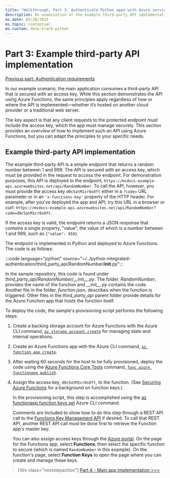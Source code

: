 ```yaml
---
title: "Walkthrough, Part 3: Authenticate Python apps with Azure services"
description: An examination of the example third-party API implementation using Azure Functions and how the endpoint is secured with an access key.
ms.date: 05/28/2025
ms.topic: conceptual
ms.custom: devx-track-python
---
```


# Part 3: Example third-party API implementation

[Previous part: Authentication requirements](walkthrough-tutorial-authentication-02.md)

In our example scenario, the main application consumes a third-party API that is secured with an access key. While this section demonstrates the API using Azure Functions, the same principles apply regardless of how or where the API is implemented—whether it’s hosted on another cloud provider or a traditional web server.

The key aspect is that any client requests to the protected endpoint must include the access key, which the app must manage securely. This section provides an overview of how to implement such an API using Azure Functions, but you can adapt the principles to your specific needs.

## Example third-party API implementation

The example third-party API is a simple endpoint that returns a random number between 1 and 999. The API is secured with an access key, which must be provided in the request to access the endpoint. For demonstration purposes, this API is deployed to the endpoint, `https://msdocs-example-api.azurewebsites.net/api/RandomNumber`. To call the API, however, you must provide the access key `d0c5atM1cr0s0ft` either in a `?code=` URL parameter or in an `'x-functions-key'` property of the HTTP header. For example, after you've deployed the app and API, try this URL in  a browser or curl: `https://msdocs-example-api.azurewebsites.net/api/RandomNumber?code=d0c5atM1cr0s0ft`.

If the access key is valid, the endpoint returns a JSON response that contains a single property, "value", the value of which is a number between 1 and 999, such as `{"value": 959}`.

The endpoint is implemented in Python and deployed to Azure Functions. The code is as follows:

:::code language="python" source="~/../python-integrated-authentication/third_party_api/RandomNumber/__init__.py":::

In the sample repository, this code is found under *third_party_api/RandomNumber/\_\_init\_\_.py*. The folder, *RandomNumber*, provides the name of the function and *\_\_init\_\_.py* contains the code. Another file in the folder, *function.json*, describes when the function is triggered. Other files in the *third_party_api* parent folder provide details for the Azure Function app that hosts the function itself.

To deploy the code, the sample's provisioning script performs the following steps:

1. Create a backing storage account for Azure Functions with the Azure CLI command, [`az storage account create`](/cli/azure/storage/account#az-storage-account-create) for managing state and internal operations.

1. Create an Azure Functions app with the Azure CLI command, [`az function app create`](/cli/azure/functionapp#az-functionapp-create).

1. After waiting 60 seconds for the host to be fully provisioned, deploy the code using the [Azure Functions Core Tools](/azure/azure-functions/functions-run-local?tabs=linux%2Ccsharp%2Cbash) command, [`func azure functionapp publish`](/azure/azure-functions/functions-run-local?tabs=linux%2Ccsharp%2Cbash#project-file-deployment).

1. Assign the access key, `d0c5atM1cr0s0ft`, to the function. (See [Securing Azure Functions](/azure/azure-functions/security-concepts) for a background on function keys.)

    In the provisioning script, this step is accomplished using the [az functionapp function keys set](/cli/azure/functionapp/function/keys#az-functionapp-function-keys-set) Azure CLI command.

    Comments are included to show how to do this step through a REST API call to the [Functions Key Management API](https://github.com/Azure/azure-functions-host/wiki/Key-management-API) if desired. To call that REST API, another REST API call must be done first to retrieve the Function app's master key.

    You can also assign access keys through the [Azure portal](https://portal.azure.com). On the page for the Functions app, select **Functions**, then select the specific function to secure (which is named `RandomNumber` in this example). On the function's page, select **Function Keys** to open the page where you can create and manage these keys.

> [!div class="nextstepaction"]
> [Part 4 - Main app implementation >>>](walkthrough-tutorial-authentication-04.md)
